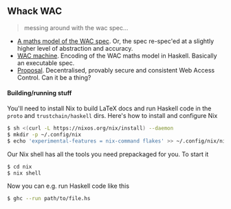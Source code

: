 Whack WAC
---------
> messing around with the wac spec…

* [A maths model of the WAC spec][model]. Or, the spec re-spec'ed at
  a slightly higher level of abstraction and accuracy.
* [WAC machine][code]. Encoding of the WAC maths model in Haskell.
  Basically an executable spec.
* [Proposal][proposal]. Decentralised, provably secure and consistent
  Web Access Control. Can it be a thing?

#### Building/running stuff
You'll need to install Nix to build LaTeX docs and run Haskell code
in the `proto` and `trustchain/haskell` dirs. Here's how to install
and configure Nix

```bash
$ sh <(curl -L https://nixos.org/nix/install) --daemon
$ mkdir -p ~/.config/nix
$ echo 'experimental-features = nix-command flakes' >> ~/.config/nix/nix.conf
```

Our Nix shell has all the tools you need prepackaged for you. To
start it

```bash
$ cd nix
$ nix shell
```

Now you can e.g. run Haskell code like this

```bash
$ ghc --run path/to/file.hs
```




[code]: ./proto/
[model]: ./spec/README.md
[proposal]: ./trustchain/README.md
